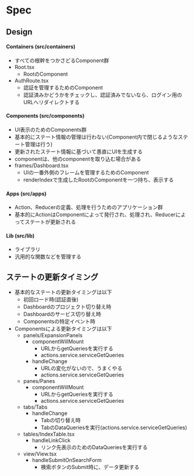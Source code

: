 # Spec


## Design

#### Containers (src/containers)
* すべての根幹をつかさどるComponent群
* Root.tsx
  * RootのComponent
* AuthRoute.tsx
  * 認証を管理するためのComponent
  * 認証済みかどうかをチェックし、認証済みでないなら、ログイン用のURLへリダイレクトする


#### Components (src/components)
* UI表示のためのComponents群
* 基本的にステート情報の管理は行わない(Component内で閉じるようなステート管理は行う)
* 更新されたステート情報に基づいて愚直にUIを生成する
* componentは、他のcomponentを取り込む場合がある
* frames/Dashboard.tsx
  * UIの一番外側のフレームを管理するためのComponent
  * renderIndexで生成したRootのComponentを一つ持ち、表示する


#### Apps (src/apps)
* Action、Reducerの定義、処理を行うためのアプリケーション群
* 基本的にActionはComponentによって発行され、処理され、Reducerによってステートが更新される


#### Lib (src/lib)
* ライブラリ
* 汎用的な関数などを管理する



## ステートの更新タイミング
* 基本的なステートの更新タイミングは以下
  * 初回ロード時(認証直後)
  * Dashboardのプロジェクト切り替え時
  * Dashboardのサービス切り替え時
  * Componentsの特定イベント時
* Componentsによる更新タイミングは以下
  * panels/ExpansionPanels
    * componentWillMount
      * URLからgetQueriesを実行する
      * actions.service.serviceGetQueries
    * handleChange
      * URLの変化がないので、うまくやる
      * actions.service.serviceGetQueries
  * panes/Panes
    * componentWillMount
      * URLからgetQueriesを実行する
      * actions.service.serviceGetQueries
  * tabs/Tabs
    * handleChange
      * Tabの切り替え時
      * TabのDataQueriesを実行(actions.service.serviceGetQueries)
  * tables/IndexTable.tsx
    * handleLinkClick
      * リンク先表示のためのDataQueriesを実行する
  * view/View.tsx
    * handleSubmitOnSearchForm
      * 検索ボタンのSubmit時に、データ更新する
